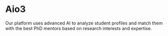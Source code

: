 # Aio3
Our platform uses advanced AI to analyze student profiles and match them with the best PhD mentors based on research interests and expertise.
